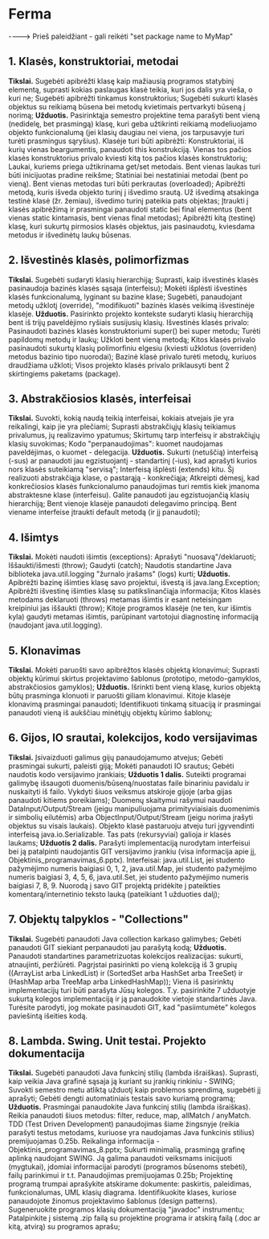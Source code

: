 # Ferma

----> Prieš paleidžiant - gali reikėti "set package name to MyMap"

## **1. Klasės, konstruktoriai, metodai**
**Tikslai.**
Sugebėti apibrėžti klasę kaip mažiausią programos statybinį elementą, suprasti kokias paslaugas klasė teikia, kuri jos dalis yra vieša, o kuri ne;
Sugebėti apibrėžti tinkamus konstruktorius;
Sugebėti sukurti klasės objektus su reikiamą būsena bei metodų kvietimais pertvarkyti būseną į norimą;
**Užduotis.**
Pasirinktąja semestro projektine tema parašyti bent vieną (nedidelę, bet prasmingą) klasę, kuri geba užtikrinti reikiamą modeliuojamo objekto funkcionalumą (jei klasių daugiau nei viena, jos tarpusavyje turi turėti prasmingus sąryšius). Klasėje turi būti apibrėžti:
Konstruktoriai, iš kurių vienas beargumentis, panaudoti this konstrukciją. Vienas tos pačios klasės konstruktorius privalo kviesti kitą tos pačios klasės konstruktorių;
Laukai, kuriems priega užtikrinama get/set metodais. Bent vienas laukas turi būti inicijuotas pradine reikšme;
Statiniai bei nestatiniai metodai (bent po vieną). Bent vienas metodas turi būti perkrautas (overloaded);
Apibrėžti metodą, kuris išveda objekto turinį į išvedimo srautą. Už išvedimą atsakinga testinė klasė (žr. žemiau), išvedimo turinį pateikia pats objektas;
Įtraukti į klasės apibrėžimą ir prasmingai panaudoti static bei final elementus (bent vienas static kintamasis, bent vienas final metodas);
Apibrėžti kitą (testinę) klasę, kuri sukurtų pirmosios klasės objektus, jais pasinaudotų, kviesdama metodus ir išvedinėtų laukų būsenas.
## **2. Išvestinės klasės, polimorfizmas**
**Tikslai.**
Sugebėti sudaryti klasių hierarchiją;
Suprasti, kaip išvestinės klasės pasinaudoja bazinės klasės sąsaja (interfeisu);
Mokėti išplėsti išvestinės klasės funkcionalumą, lyginant su bazine klase;
Sugebėti, panaudojant metodų užklotį (override), "modifikuoti" bazinės klasės veikimą išvestinėje klasėje.
**Užduotis.**
Pasirinkto projekto kontekste sudaryti klasių hierarchiją bent iš trijų paveldėjimo ryšiais susijusių klasių. Išvestinės klasės privalo:
Pasinaudoti bazinės klasės konstruktoriumi super() bei super metodu;
Turėti papildomų metodų ir laukų;
Užkloti bent vieną metodą;
Kitos klasės privalo pasinaudoti sukurtų klasių polimorfiniu elgesiu (kviesti užklotus (overriden) metodus bazinio tipo nuorodai);
Bazinė klasė privalo turėti metodų, kuriuos draudžiama užkloti;
Visos projekto klasės privalo priklausyti bent 2 skirtingiems paketams (package).
## **3. Abstrakčiosios klasės, interfeisai**
**Tikslai.**
Suvokti, kokią naudą teikią interfeisai, kokiais atvejais jie yra reikalingi, kaip jie yra plečiami;
Suprasti abstrakčiųjų klasių teikiamus privalumus, jų realizavimo ypatumus;
Skirtumų tarp interfeisų ir abstrakčiųjų klasių suvokimas;
Kodo "perpanaudojimas": kuomet naudojamas paveldėjimas, o kuomet - delegacija.
**Užduotis.**
Sukurti (netuščią) interfeisą (-sus) ar panaudoti jau egzistuojantį - standartinį (-ius), kad aprašyti kurios nors klasės suteikiamą "servisą";
Interfeisą išplėsti (extends) kitu. Šį realizuoti abstrakčiąja klase, o pastarąją - konkrečiąja;
Atkreipti dėmesį, kad konkrečiosios klasės funkcionalumo panaudojimas turi remtis kiek įmanoma abstraktesne klase (interfeisu). Galite panaudoti jau egzistuojančią klasių hierarchiją;
Bent vienoje klasėje panaudoti delegavimo principą. Bent viename interfeise įtraukti default metodą (ir jį panaudoti);
## **4. Išimtys**
**Tikslai.**
Mokėti naudoti išimtis (exceptions):
Aprašyti "nuosavą"/deklaruoti;
Iššaukti/išmesti (throw);
Gaudyti (catch);
Naudotis standartine Java biblioteka java.util.logging  "žurnalo įrašams" (logs) kurti;
**Užduotis.**
Apibrėžti bazinę išimties klasę savo projektui, išvestą iš java.lang.Exception;
Apibrėžti išvestinę išimties klasę su patikslinančiąja informacija;
Kitos klasės metodams deklaruoti (throws) metamas išimtis ir esant neteisingam kreipiniui jas iššaukti (throw);
Kitoje programos klasėje (ne ten, kur išimtis kyla) gaudyti metamas išimtis, parūpinant vartotojui diagnostinę informaciją (naudojant java.util.logging).
## **5. Klonavimas**
**Tikslai.**
Mokėti paruošti savo apibrėžtos klasės objektą klonavimui;
Suprasti objektų kūrimui skirtus projektavimo šablonus (prototipo, metodo-gamyklos, abstrakčiosios gamyklos);
**Užduotis.**
Išrinkti bent vieną klasę, kurios objektą būtų prasminga klonuoti ir paruošti giliam klonavimui. Kitoje klasėje klonavimą prasmingai panaudoti;
Identifikuoti tinkamą situaciją ir prasmingai panaudoti vieną iš aukščiau minėtųjų objektų kūrimo šablonų;
## **6. Gijos, IO srautai, kolekcijos, kodo versijavimas**
**Tikslai.**
Įsivaizduoti galimus gijų panaudojamumo atvejus;
Gebėti prasmingai sukurti, paleisti giją;
Mokėti panaudoti IO srautus;
Gebėti naudotis kodo versijavimo įrankiais;
**Užduotis 1 dalis.**
Suteikti programai galimybę išsaugoti duomenis/būseną/nuostatas faile binariniu pavidalu ir nuskaityti iš failo. Vykdyti šiuos veiksmus atskiroje gijoje (arba gijas panaudoti kitiems poreikiams);
Duomenų skaitymui rašymui naudoti DataInput/Output/Stream (jeigu manipuliuojama primityviaisiais duomenimis ir simbolių eilutėmis) arba ObjectInput/Output/Stream (jeigu norima įrašyti objektus su visais laukais). Objekto klasė pastaruoju atveju turi įgyvendinti interfeisą java.io.Serializable. Tas pats (rekursyviai) galioja ir klasės laukams;
**Užduotis 2 dalis.**
Parašyti implementaciją nurodytam interfeisui bei ją patalpinti naudojantis GIT versijavimo įrankiu (visa informacija apie jį, Objektinis_programavimas_6.pptx). Interfeisai: java.util.List, jei studento pažymėjimo numeris baigiasi 0, 1, 2, java.util.Map, jei studento pažymėjimo numeris baigiasi 3, 4, 5, 6, java.util.Set, jei studento pažymėjimo numeris baigiasi 7, 8, 9.
Nuorodą į savo GIT projektą pridėkite į pateikties komentarą/internetinio teksto lauką (pateikiant 1 užduoties dalį);
## **7. Objektų talpyklos - "Collections"**
**Tikslai.**
Sugebėti panaudoti Java collection karkaso galimybes;
Gebėti panaudoti GIT siekiant perpanaudoti jau parašytą kodą;
**Užduotis.**
Panaudoti standartines parametrizuotas kolekcijos realizacijas: sukurti, atnaujinti, peržiūrėti. Pagrįstai pasirinkti po vieną kolekciją iš 3 grupių ((ArrayList arba LinkedList) ir (SortedSet arba HashSet arba TreeSet) ir (HashMap arba TreeMap arba LinkedHashMap));
Viena iš pasirinktų implementacijų turi būti parašyta Jūsų kolegos. T.y. pasirinkite 7 užduotyje sukurtą kolegos implementaciją ir ją panaudokite vietoje standartinės Java. Turėsite parodyti, jog mokate pasinaudoti GIT, kad "pasiimtumėte" kolegos paviešintą išeities kodą.
## **8. Lambda. Swing. Unit testai. Projekto dokumentacija**
**Tikslai.**
Sugebėti panaudoti Java funkcinį stilių (lambda išraiškas). Suprasti, kaip veikia Java grafinė sąsaja ją kuriant su įrankių rinkiniu - SWING;
Suvokti semestro metu atliktą užduotį kaip problemos sprendimą, sugebėti jį aprašyti;
Gebėti dengti automatiniais testais savo kuriamą programą;
**Užduotis.**
Prasmingai panaudokite Java funkcinį stilių (lambda išraiškas). Reikia panaudoti šiuos metodus: filter, reduce, map, allMatch / anyMatch. TDD (Test Driven Development) panaudojimas šiame žingsnyje (reikia parašyti testus metodams, kuriuose yra naudojamas Java funkcinis stilius) premijuojamas 0.25b. Reikalinga informacija - Objektinis_programavimas_8.pptx;
Sukurti minimalią, prasmingą grafinę aplinką naudojant SWING. Ją galima panaudoti veiksmams inicijuoti (mygtukai), įdomiai informacijai parodyti (programos būsenoms stebėti), failų parinkimui ir t.t. Panaudojimas premijuojamas 0.25b;
Projektinę programą trumpai aprašykite atskirame dokumente: paskirtis, paleidimas, funkcionalumas, UML klasių diagrama. Identifikuokite klases, kuriose panaudojote žinomus projektavimo šablonus (design patterns). Sugeneruokite programos klasių dokumentaciją "javadoc" instrumentu;
Patalpinkite į sistemą .zip failą su projektine programa ir atskirą failą (.doc ar kitą, atvirą) su programos aprašu;
